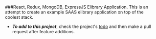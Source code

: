 ###React, Redux, MongoDB, ExpressJS Elibrary Application.
This is an attempt to create an example SAAS elibrary application on top of the coolest stack.
* ***To add to this project***, check the project's [todo](https://github.com/fanky5g/elibrary/blob/master/todo.md) and then make a pull request after feature additions.